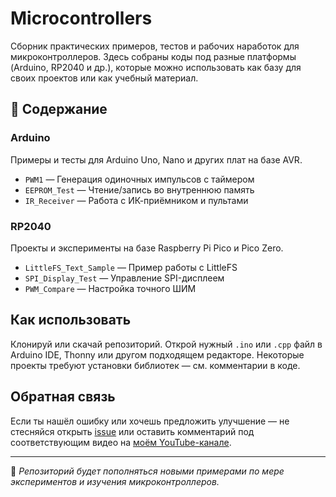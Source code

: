 # Microcontrollers

Сборник практических примеров, тестов и рабочих наработок для микроконтроллеров. Здесь собраны коды под разные платформы (Arduino, RP2040 и др.), которые можно использовать как базу для своих проектов или как учебный материал.

## 🔧 Содержание

### Arduino
Примеры и тесты для Arduino Uno, Nano и других плат на базе AVR.

- `PWM1` — Генерация одиночных импульсов с таймером
- `EEPROM_Test` — Чтение/запись во внутреннюю память
- `IR_Receiver` — Работа с ИК-приёмником и пультами

### RP2040
Проекты и эксперименты на базе Raspberry Pi Pico и Pico Zero.

- `LittleFS_Text_Sample` — Пример работы с LittleFS
- `SPI_Display_Test` — Управление SPI-дисплеем
- `PWM_Compare` — Настройка точного ШИМ

## Как использовать

Клонируй или скачай репозиторий. Открой нужный `.ino` или `.cpp` файл в Arduino IDE, Thonny или другом подходящем редакторе. Некоторые проекты требуют установки библиотек — см. комментарии в коде.

## Обратная связь

Если ты нашёл ошибку или хочешь предложить улучшение — не стесняйся открыть [issue](https://github.com/AlexKZWork/Microcontrollers/issues) или оставить комментарий под соответствующим видео на [моём YouTube-канале](https://www.youtube.com/@MicroCoderLab).

---

📌 *Репозиторий будет пополняться новыми примерами по мере экспериментов и изучения микроконтроллеров.*

